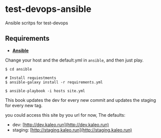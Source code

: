 

# test-devops-ansible
Ansible scritps for test-devops

## Requirements

- [**Ansible**](https://www.ansible.com/)

Change your host and the default.yml  in `ansible`, and then just play.
```shell
$ cd ansible

# Install requiestments
$ ansible-galaxy install -r requirements.yml

$ ansible-playbook -i hosts site.yml
```
This book updates the dev for every new commit and updates the staging for every new tag.

you could access this site by you url for now, The defaults:

- dev: [http://dev.kaleo.run](http://dev.kaleo.run)
- staging: [http://staging.kaleo.run](http://staging.kaleo.run)
